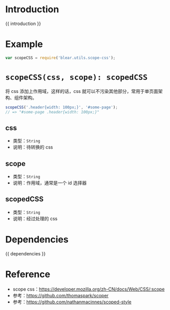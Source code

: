 # Introduction
{{ introduction }}





# Example
```js
var scopeCSS = require('blear.utils.scope-css');
```





# `scopeCSS(css, scope): scopedCSS`
将 css 添加上作用域，这样的话，css 就可以不污染其他部分，常用于单页面架构、组件架构。

```js
scopeCSS('.header{width: 100px;}', '#some-page');
// => "#some-page .header{width: 100px;}"
```


## css
- 类型：`String`
- 说明：待转换的 css

## scope
- 类型：`String`
- 说明：作用域，通常是一个 id 选择器

## scopedCSS
- 类型：`String`
- 说明：经过处理的 css



# Dependencies
{{ dependencies }}





# Reference
- scope css：<https://developer.mozilla.org/zh-CN/docs/Web/CSS/:scope>
- 参考：<https://github.com/thomaspark/scoper>
- 参考：<https://github.com/nathanmacinnes/scoped-style>
